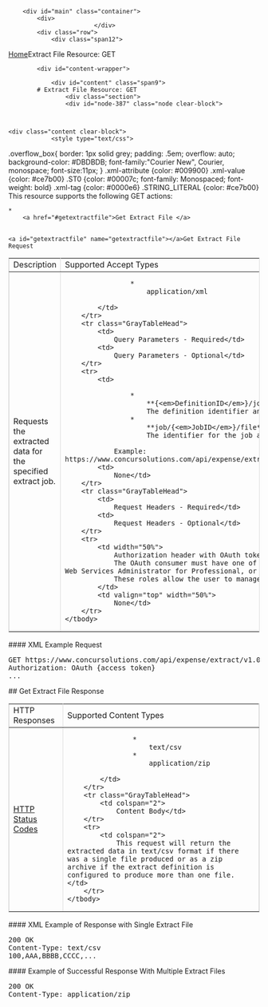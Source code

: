 
        <div id="main" class="container">
            <div>
                            </div>
            <div class="row">
                <div class="span12">
<div class="breadcrumbs"><a href="/">Home</a>Extract File Resource: GET</div>
                </div>
            </div>

            <div id="content-wrapper">
<!-- <div class="row"> -->
                <div id="content" class="span9">
            # Extract File Resource: GET
                    <div class="section">
                    <div id="node-387" class="node clear-block">


    
    <div class="content clear-block">
                <style type="text/css">
.overflow_box{
border: 1px solid grey;
padding: .5em;
overflow: auto;
background-color: #DBDBDB;
font-family:"Courier New", Courier, monospace;
font-size:11px;
}
.xml-attribute {color: #009900}
.xml-value {color: #ce7b00}
.ST0 {color: #00007c; font-family: Monospaced; font-weight: bold}
.xml-tag {color: #0000e6}
.STRING_LITERAL {color: #ce7b00}</style>
This resource supports the following GET actions:

    * 
        <a href="#getextractfile">Get Extract File </a>

## 
    <a id="getextractfile" name="getextractfile"></a>Get Extract File Request
<table border="1" bordercolor="#DBDBDB" cellpadding="3" cellspacing="0" width="100% ">
    <tbody>
        <tr class="GrayTableHead">
            <td>
                Description</td>
            <td>
                Supported Accept Types</td>
        </tr>
        <tr>
            <td>
                Requests the extracted data for the specified extract job.</td>
            <td>
                
                    * 
                        application/xml
                
            </td>
        </tr>
        <tr class="GrayTableHead">
            <td>
                Query Parameters - Required</td>
            <td>
                Query Parameters - Optional</td>
        </tr>
        <tr>
            <td>
                
                    * 
                        **{<em>DefinitionID</em>}/job**<br />
                        The definition identifier and the job keyword.
                    * 
                        **job/{<em>JobID</em>}/file**<br />
                        The identifier for the job and the job and file keywords.
                
                Example: https://www.concursolutions.com/api/expense/extract/v1.0/{<em>DefinitionID</em>}/job/{<em>JobID</em>}/file</td>
            <td>
                None</td>
        </tr>
        <tr class="GrayTableHead">
            <td>
                Request Headers - Required</td>
            <td>
                Request Headers - Optional</td>
        </tr>
        <tr>
            <td width="50%">
                Authorization header with OAuth token for valid Concur user.
                The OAuth consumer must have one of the following user roles in Concur: Company Administrator or Web Services Administrator for Professional, or Can Administer for Standard.
                These roles allow the user to manage data for the entire company.
            </td>
            <td valign="top" width="50%">
                None</td>
        </tr>
    </tbody>
</table>
####
    XML Example Request
<pre class="overflow_box">
GET https://www.concursolutions.com/api/expense/extract/v1.0/nYoPK$pZmcowMRUqcl5bnDAwwsMydyt$xd/job/uIo87jk3SHudi$sdlYle8$peot$pD21jyd/file HTTP/1.1
Authorization: OAuth {access token}
...
</pre>
## 
    Get Extract File Response
<table border="1" bordercolor="#DBDBDB" cellpadding="3" cellspacing="0" width="100% ">
    <tbody>
        <tr class="GrayTableHead">
            <td>
                HTTP Responses</td>
            <td>
                Supported Content Types</td>
        </tr>
        <tr>
            <td>
                <a href="https://developer.concur.com/node/205">HTTP Status Codes</a></td>
            <td>
                
                    * 
                        text/csv
                    * 
                        application/zip
                
            </td>
        </tr>
        <tr class="GrayTableHead">
            <td colspan="2">
                Content Body</td>
        </tr>
        <tr>
            <td colspan="2">
                This request will return the extracted data in text/csv format if there was a single file produced or as a zip archive if the extract definition is configured to produce more than one file.</td>
        </tr>
    </tbody>
</table>
####
    XML Example of Response with Single Extract File
<pre class="overflow_box">
200 OK
Content-Type: text/csv
100,AAA,BBBB,CCCC,...<rest of file>
</pre>
####
    Example of Successful Response With Multiple Extract Files
<pre class="overflow_box">
200 OK
Content-Type: application/zip
<zip file contents> 
</pre>
<br />
